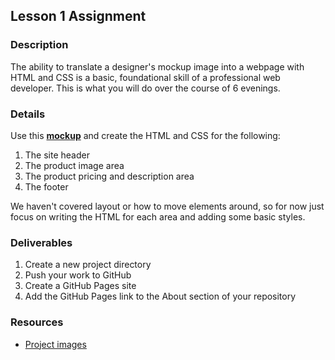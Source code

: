 ## Lesson 1 Assignment

### Description

The ability to translate a designer's mockup image into a webpage with HTML and CSS is a basic, foundational skill of a professional web developer. This is what you will do over the course of 6 evenings.

### Details

Use this **<a href="./images/day-1-mockup.jpg" target="_blank">mockup</a>** and create the HTML and CSS for the following:

1. The site header
2. The product image area
3. The product pricing and description area
4. The footer

We haven't covered layout or how to move elements around, so for now just focus on writing the HTML for each area and adding some basic styles.

### Deliverables

1. Create a new project directory
2. Push your work to GitHub
3. Create a GitHub Pages site
4. Add the GitHub Pages link to the About section of your repository

### Resources

* <a href="./images" target="_blank">Project images</a>
